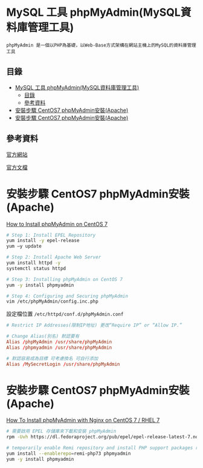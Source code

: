 # MySQL 工具 phpMyAdmin(MySQL資料庫管理工具)

```
phpMyAdmin 是一個以PHP為基礎，以Web-Base方式架構在網站主機上的MySQL的資料庫管理工具
```

## 目錄

- [MySQL 工具 phpMyAdmin(MySQL資料庫管理工具)](#mysql-工具-phpmyadminmysql資料庫管理工具)
  - [目錄](#目錄)
  - [參考資料](#參考資料)
- [安裝步驟 CentOS7 phpMyAdmin安裝(Apache)](#安裝步驟-centos7-phpmyadmin安裝apache)
- [安裝步驟 CentOS7 phpMyAdmin安裝(Apache)](#安裝步驟-centos7-phpmyadmin安裝apache-1)

## 參考資料

[官方網站](https://www.phpmyadmin.net/)

[官方文檔](https://docs.phpmyadmin.net/zh_CN/latest/)

# 安裝步驟 CentOS7 phpMyAdmin安裝(Apache)

[How to Install phpMyAdmin on CentOS 7](https://phoenixnap.com/kb/how-to-install-secure-phpmyadmin-on-centos-7)



```bash
# Step 1: Install EPEL Repository
yum install -y epel-release
yum –y update

# Step 2: Install Apache Web Server
yum install httpd -y
systemctl status httpd

# Step 3: Installing phpMyAdmin on CentOS 7
yum -y install phpmyadmin

# Step 4: Configuring and Securing phpMyAdmin
vim /etc/phpMyAdmin/config.inc.php
```

設定檔位置 `/etc/httpd/conf.d/phpMyAdmin.conf`

```conf
# Restrict IP Addresses(限制IP地址) 更改“Require IP” or “Allow IP.”

# Change Alias(別名) 默認要有
Alias /phpMyAdmin /usr/share/phpMyAdmin
Alias /phpmyadmin /usr/share/phpMyAdmin

# 默認容易成為目標 可考慮換名 可自行添加
Alias /MySecretLogin /usr/share/phpMyAdmin
```

# 安裝步驟 CentOS7 phpMyAdmin安裝(Apache)

[How To Install phpMyAdmin with Nginx on CentOS 7 / RHEL 7](https://www.itzgeek.com/how-tos/linux/centos-how-tos/phpmyadmin-with-nginx-on-centos-7-rhel-7.html)

```bash
# 需要啟用 EPEL 存儲庫來下載和安裝 phpMyAdmin
rpm -Uvh https://dl.fedoraproject.org/pub/epel/epel-release-latest-7.noarch.rpm複製

# temporarily enable Remi repository and install PHP support packages required for phpMyAdmin
yum install --enablerepo=remi-php73 phpmyadmin
yum -y install phpmyadmin
```